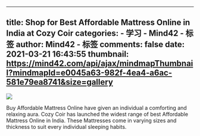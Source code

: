 
---
title: Shop for Best Affordable Mattress Online in India at Cozy Coir
categories: 
    - 学习
    - Mind42 - 标签
author: Mind42 - 标签
comments: false
date: 2021-03-21 16:43:55
thumbnail: https://mind42.com/api/ajax/mindmapThumbnail?mindmapId=e0045a63-982f-4ea4-a6ac-581e79ea8741&size=gallery
---

<div>   
<img src="https://mind42.com/api/ajax/mindmapThumbnail?mindmapId=e0045a63-982f-4ea4-a6ac-581e79ea8741&size=gallery" referrerpolicy="no-referrer"><p>
                    Buy Affordable Mattress Online have given an individual a comforting and relaxing aura. Cozy Coir has launched the widest range of best Affordable Mattress Online in India. These Mattresses come in varying sizes and thickness to suit every individual sleeping habits.                </p>  
</div>
            
